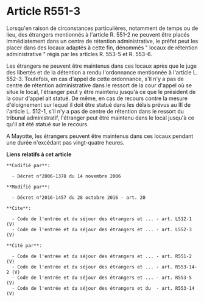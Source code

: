 # Article R551-3

Lorsqu'en raison de circonstances particulières, notamment de temps ou de lieu, des étrangers mentionnés à l'article R. 551-2
ne peuvent être placés immédiatement dans un centre de rétention administrative, le préfet peut les placer dans des locaux
adaptés à cette fin, dénommés " locaux de rétention administrative " régis par les articles R. 553-5 et R. 553-6. 

Les étrangers ne peuvent être maintenus dans ces locaux après que le juge des libertés et de la détention a rendu
l'ordonnance mentionnée à l'article L. 552-3. Toutefois, en cas d'appel de cette ordonnance, s'il n'y a pas de centre de
rétention administrative dans le ressort de la cour d'appel où se situe le local, l'étranger peut y être maintenu jusqu'à ce
que le président de la cour d'appel ait statué. De même, en cas de recours contre la mesure d'éloignement sur lequel il doit
être statué dans les délais prévus au III de l'article L. 512-1, s'il n'y a pas de centre de rétention dans le ressort du
tribunal administratif, l'étranger peut être maintenu dans le local jusqu'à ce qu'il ait été statué sur le recours. 

A Mayotte, les étrangers peuvent être maintenus dans ces locaux pendant une durée n'excédant pas vingt-quatre heures.

**Liens relatifs à cet article**

	**Codifié par**:

	  - Décret n°2006-1378 du 14 novembre 2006

	**Modifié par**:

	  - Décret n°2016-1457 du 28 octobre 2016 - art. 20

	**Cite**:

	  - Code de l'entrée et du séjour des étrangers et ... - art. L512-1 (V)
	  - Code de l'entrée et du séjour des étrangers et ... - art. L552-3 (V)

	**Cité par**:

	  - Code de l'entrée et du séjour des étrangers et ... - art. R551-2 (V)
	  - Code de l'entrée et du séjour des étrangers et ... - art. R553-14-2 (V)
	  - Code de l'entrée et du séjour des étrangers et ... - art. R553-5 (V)
	  - Code de l'entrée et du séjour des étrangers et du  - art. R553-14 (V)

